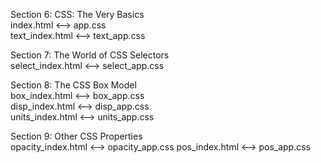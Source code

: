 Section 6: CSS: The Very Basics  
index.html <--> app.css  
text_index.html <--> text_app.css    
  
Section 7: The World of CSS Selectors  
select_index.html <--> select_app.css  
  
Section 8: The CSS Box Model  
box_index.html <--> box_app.css  
disp_index.html <--> disp_app.css  
units_index.html <--> units_app.css  
  
Section 9: Other CSS Properties  
opacity_index.html <--> opacity_app.css
pos_index.html <--> pos_app.css